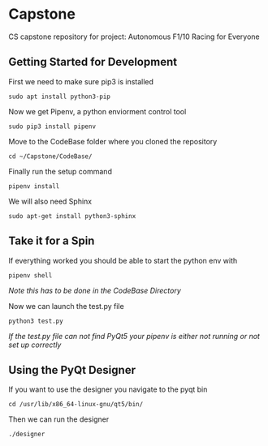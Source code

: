 # Capstone
CS capstone repository for project: Autonomous F1/10 Racing for Everyone

## Getting Started for Development

First we need to make sure pip3 is installed

`sudo apt install python3-pip`

Now we get Pipenv, a python enviorment control tool

`sudo pip3 install pipenv`

Move to the CodeBase folder where you cloned the repository 

`cd ~/Capstone/CodeBase/`

Finally run the setup command

`pipenv install`

We will also need Sphinx

`sudo apt-get install python3-sphinx`

## Take it for a Spin
If everything worked you should be able to start the python env with 

`pipenv shell`

*Note this has to be done in the CodeBase Directory*

Now we can launch the test.py file

`python3 test.py`

*If the test.py file can not find PyQt5 your pipenv is either not running or not set up correctly*

## Using the PyQt Designer
If you want to use the designer you navigate to the pyqt bin

`cd /usr/lib/x86_64-linux-gnu/qt5/bin/`

Then we can run the designer

`./designer`
